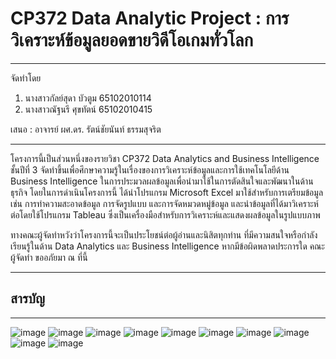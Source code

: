 # CP372 Data Analytic Project : การวิเคราะห์ข้อมูลยอดขายวิดีโอเกมทั่วโลก

---

จัดทำโดย
1. นางสาวกัลย์สุดา บัวตูม 65102010114
2. นางสาวณัฐนรี ศุขทัตน์ 65102010415

เสนอ : อาจารย์ ผศ.ดร. รัตน์ชัยนันท์ ธรรมสุจริต

---

โครงการนี้เป็นส่วนหนึ่งของรายวิชา CP372 Data Analytics and Business Intelligence ชั้นปีที่ 3 จัดทำขึ้นเพื่อศึกษาความรู้ในเรื่องของการวิเคราะห์ข้อมูลและการใช้เทคโนโลยีด้าน Business Intelligence ในการประมวลผลข้อมูลเพื่อนำมาใช้ในการตัดสินใจและพัฒนาในด้านธุรกิจ โดยในการดำเนินโครงการนี้ ได้นำโปรแกรม Microsoft Excel มาใช้สำหรับการเตรียมข้อมูล เช่น การทำความสะอาดข้อมูล การจัดรูปแบบ และการจัดหมวดหมู่ข้อมูล และนำข้อมูลที่ได้มาวิเคราะห์ต่อโดยใช้โปรแกรม Tableau ซึ่งเป็นเครื่องมือสำหรับการวิเคราะห์และแสดงผลข้อมูลในรูปแบบภาพ

ทางคณะผู้จัดทำหวังว่าโครงการนี้จะเป็นประโยชน์ต่อผู้อ่านและนิสิตทุกท่าน ที่มีความสนใจหรือกำลังเรียนรู้ในด้าน Data Analytics และ Business Intelligence หากมีข้อผิดพลาดประการใด คณะผู้จัดทำ ขออภัยมา ณ ที่นี้

---

## สารบัญ
---

![image](https://github.com/user-attachments/assets/92bbd81a-10de-4f30-bdcf-784764395b1f)
![image](https://github.com/user-attachments/assets/0c4ef0c7-8697-4c36-a9b5-0b379c298a49)
![image](https://github.com/user-attachments/assets/b8739379-0105-4c6e-a2c7-d23f4fb3dbd6)
![image](https://github.com/user-attachments/assets/1db15267-57ee-49db-8942-1954356759e6)
![image](https://github.com/user-attachments/assets/a2b1f725-1ff5-4adb-83ad-0881735e65a1)
![image](https://github.com/user-attachments/assets/dd39db57-6c6f-404f-960a-a220397c9b27)
![image](https://github.com/user-attachments/assets/c772081c-4816-447b-bc0a-23b3d789c668)
![image](https://github.com/user-attachments/assets/b2299f04-02b9-4656-bce2-6c60b8b05c42)
![image](https://github.com/user-attachments/assets/63df8136-26ed-4c46-b821-412eadefb563)
![image](https://github.com/user-attachments/assets/5eed8502-ecd8-4ed1-a23d-786c880353a7)

